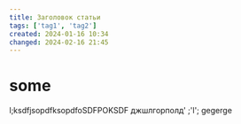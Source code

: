 ```yaml
---
title: Заголовок статьи
tags: ['tag1', 'tag2']
created: 2024-01-16 10:34
changed: 2024-02-16 21:45
---
```

# some
l;ksdfjsopdfksopdfoSDFPOKSDF
джшлгорполд'
;'l';
gegerge
